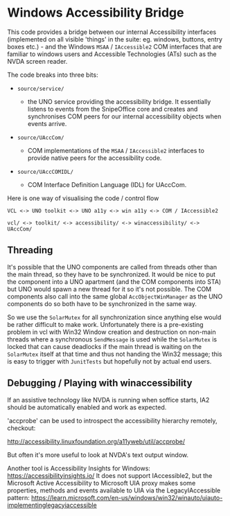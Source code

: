 # Windows Accessibility Bridge

This code provides a bridge between our internal Accessibility
interfaces (implemented on all visible 'things' in the suite: eg.
windows, buttons, entry boxes etc.) - and the Windows `MSAA` /
`IAccessible2` COM interfaces that are familiar to windows users and
Accessible Technologies (ATs) such as the NVDA screen reader.

The code breaks into three bits:

+ `source/service/`
	+ the UNO service providing the accessibility bridge.
	  It essentially listens to events from the SnipeOffice
	  core and creates and synchronises COM peers for our
	  internal accessibility objects when events arrive.

+ `source/UAccCom/`
	+ COM implementations of the `MSAA` / `IAccessible2` interfaces
	  to provide native peers for the accessibility code.

+ `source/UAccCOMIDL/`
	+ COM Interface Definition Language (IDL) for UAccCom.

Here is one way of visualising the code / control flow

    VCL <-> UNO toolkit <-> UNO a11y <-> win a11y <-> COM / IAccessible2

    vcl/ <-> toolkit/ <-> accessibility/ <-> winaccessibility/ <-> UAccCom/

## Threading

It's possible that the UNO components are called from threads other
than the main thread, so they have to be synchronized. It would be nice
to put the component into a UNO apartment (and the COM components into STA)
but UNO would spawn a new thread for it so it's not possible.
The COM components also call into the same global `AccObjectWinManager`
as the UNO components do so both have to be synchronized in the same way.

So we use the `SolarMutex` for all synchronization since anything else
would be rather difficult to make work.  Unfortunately there is a
pre-existing problem in vcl with Win32 Window creation and destruction
on non-main threads where a synchronous `SendMessage` is used while
the `SolarMutex` is locked that can cause deadlocks if the main thread is
waiting on the `SolarMutex` itself at that time and thus not handing the
Win32 message; this is easy to trigger with `JunitTests` but hopefully
not by actual end users.

## Debugging / Playing with winaccessibility

If an assistive technology like NVDA is running when soffice starts,
IA2 should be automatically enabled and work as expected.

'accprobe' can be used to introspect the accessibility hierarchy
remotely, checkout:

<http://accessibility.linuxfoundation.org/a11yweb/util/accprobe/>

But often it's more useful to look at NVDA's text output window.

Another tool is Accessibility Insights for Windows:
<https://accessibilityinsights.io/>
It does not support IAccessible2, but the Microsoft Active Accessibility
to Microsoft UIA proxy makes some properties, methods and events available
to UIA via the LegacyIAccessible pattern:
<https://learn.microsoft.com/en-us/windows/win32/winauto/uiauto-implementinglegacyiaccessible>
